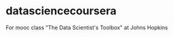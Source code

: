 datasciencecoursera
===================

For mooc class "The Data Scientist's Toolbox" at Johns Hopkins
